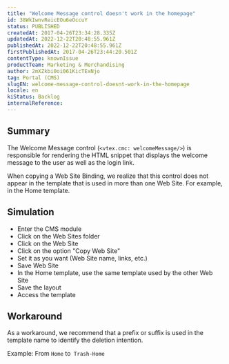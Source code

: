 ```yaml
---
title: "Welcome Message control doesn't work in the homepage"
id: 38WkIwnvReicEOu6eOccuY
status: PUBLISHED
createdAt: 2017-04-26T23:34:28.335Z
updatedAt: 2022-12-22T20:48:55.961Z
publishedAt: 2022-12-22T20:48:55.961Z
firstPublishedAt: 2017-04-26T23:44:20.501Z
contentType: knownIssue
productTeam: Marketing & Merchandising
author: 2mXZkbi0oi061KicTExNjo
tag: Portal (CMS)
slugEN: welcome-message-control-doesnt-work-in-the-homepage
locale: en
kiStatus: Backlog
internalReference: 
---
```


## Summary

The Welcome Message control (`<vtex.cmc: welcomeMessage/>`) is responsible for rendering the HTML snippet that displays the welcome message to the user as well as the login link.

When copying a Web Site Binding, we realize that this control does not appear in the template that is used in more than one Web Site. For example, in the Home template.

## Simulation

- Enter the CMS module
- Click on the Web Sites folder
- Click on the Web Site
- Click on the option "Copy Web Site"
- Set it as you want (Web Site name, links, etc.)
- Save Web Site
- In the Home template, use the same template used by the other Web Site
- Save the layout
- Access the template

## Workaround

As a workaround, we recommend that a prefix or suffix is used in the template name to identify the deletion intention.

Example: 
From `Home` to` Trash-Home`

